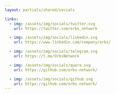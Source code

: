 ```yaml
---
layout: partials/shared/socials

links:
  - img: /assets/img/socials/twitter.svg
    url: https://twitter.com/orbs_network

  - img: /assets/img/socials/linkedin.svg
    url: https://www.linkedin.com/company/orbs/

  - img: /assets/img/socials/telegram.svg
    url: https://t.me/OrbsNetwork

  - img: /assets/img/socials/quora.svg
    url: https://github.com/orbs-network/

  - img: /assets/img/socials/github.svg
    url: https://github.com/orbs-network/
---
```

